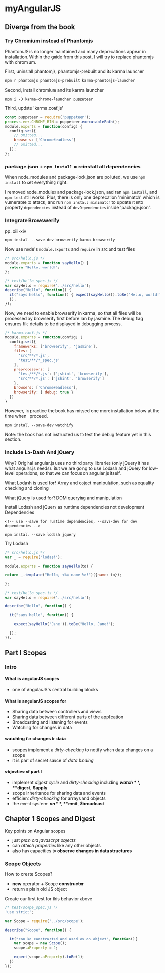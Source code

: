 # myAngularJS

## Diverge from the book

### Try Chromium instead of Phantomjs
PhantomJS is no longer maintained and many deprecations appear in installation. Within the guide from this [post](https://medium.com/@metalex9/replace-phantomjs-with-headless-chromium-for-javascript-unit-testing-in-karma-59812e6f8ce4), I will try to replace phantomjs with chromium.

First, uninstall phantomjs, phantomjs-prebuilt and its karma launcher
```bash
npm r phantomjs phantomjs-prebuilt karma-phantomjs-launcher
```

Second, install chromium and its karma launcher

```node
npm i -D karma-chrome-launcher puppeteer
```

Third, update 'karma.conf.js'

```js
const puppeteer = require('puppeteer');
process.env.CHROME_BIN = puppeteer.executablePath();
module.exports = function(config) {
  config.set({
    // omitted...
    browsers: ['ChromeHeadless']
    // omitted...
  });
};
```

### package.json + `npm install` = reinstall all dependencies

When node_modules and package-lock.json are polluted, we use `npm install` to set everything right.

I removed node_modules and package-lock.json, and ran `npm install`, and `npm test` still works. Plus, there is only one deprecation 'minimatch' which is vulnerable to attack, and run `npm install minimatch` to update it into property `dependencies` instead of `devDependencies` inside 'package.json'.

### Integrate Browswerify

pp. xiii-xiv

```node
npm install --save-dev browserify karma-browserify
```

Now use node's `module.exports` and `require` in src and test files

```js
/* src/hello.js */
module.exports = function sayHello() {
  return "Hello, world!";
};

```

```js
/* test/hello_spec.js */
var sayHello = require('../src/hello');
describe("Hello", function() {
  it("says hello", function() { expect(sayHello()).toBe("Hello, world!");
  });
});

```

Now, we need to enable browserify in karma, so that all files will be processed by browserify first before ran by jasmine. The debug flag ensures file details to be displayed in debugging process.

```js
/* karma.conf.js */
module.exports = function(config) {
  config.set({
    frameworks: ['browserify', 'jasmine'],
    files: [
      'src/**/*.js',
      'test/**/*_spec.js'
    ],
    preprocessors: {
      'test/**/*.js': ['jshint', 'browserify'],
      'src/**/*.js': ['jshint', 'browserify']
    },
    browsers: ['ChromeHeadless'],
    browserify: { debug: true }
  })
}
```

However, in practice the book has missed one more installation below at the time when I proceed.

```node
npm install --save-dev watchify
```

Note: the book has not instructed us to test the debug feature yet in this section.

### Include Lo-Dash And jQuery

Why? 
Original angular.js uses no third party libraries (only jQuery it has what angular.js needs). But we are going to use Lodash and jQuery for low-level operations, so that we can focus on angular.js itself.

What Lodash is used for?
Array and object manipulation, such as equality checking and cloning

What jQuery is used for?
DOM querying and manipulation

Install Lodash and jQuery as runtime dependencies not development Dependencies

```node
<!-- use --save for runtime dependencies, --save-dev for dev dependencies -->

npm install --save lodash jquery
```

Try Lodash

```js
/* src/hello.js */
var _ = require('lodash');

module.exports = function sayHello(to) {

return _.template("Hello, <%= name %>!")({name: to});

};

```

```js
/* test/hello_spec.js */
var sayHello = require('../src/hello'); 

describe("Hello", function() {

  it("says hello", function() {

    expect(sayHello('Jane')).toBe("Hello, Jane!");

  });
});
```

## Part I Scopes

### Intro

#### What is angularJS scopes

- one of AngularJS's central building blocks

#### What is angularJS scopes for

- Sharing data between controllers and views
- Sharing data between different parts of the application 
- Broadcasting and listening for events
- Watching for changes in data

#### watching for changes in data

- scopes implement a *dirty-checking* to notify when data changes on a scope
- it is part of secret sauce of *data binding*

#### objective of part I

- implement *digest cycle* and *dirty-checking* including **$watch**, **$digest**, **$apply**
- scope inheritance for sharing data and events
- efficient *dirty-checking* for arrays and objects
- the event system: **$on**, **$emit**, **$broadcast**


## Chapter 1 Scopes and Digest

Key points on Angular scopes

- just *plain old javascript objects*
- can *attach properties* like any other objects
- also has capacities to **observe changes in data structures**

### Scope Objects

How to create Scopes?

- **new** operator + Scope **constructor**
- return a plain old JS object

Create our first test for this behavior above

```js
/* test/scope_spec.js */
'use strict';

var Scope = require('../src/scope');

describe("Scope", function() {

  it("can be constructed and used as an object", function(){
    var scope = new Scope();
    scope.aProperty = 1;

    expect(scope.aProperty).toBe(1);
  })
});

```
